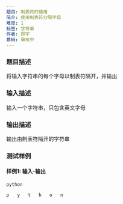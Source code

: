 ```yaml
---
题目: 制表符的使用
简介: 使用制表符分隔字母
难度: 1
标签: 字符串
作者: 顾宇
慕码: 审核中
---
```


### 题目描述

将输入字符串的每个字母以制表符隔开，并输出

### 输入描述

输入一个字符串，只包含英文字母

### 输出描述

输出由制表符隔开的字符串

### 测试样例

#### 样例1: 输入-输出

```
python
```

```
p	y	t	h	o	n
```

